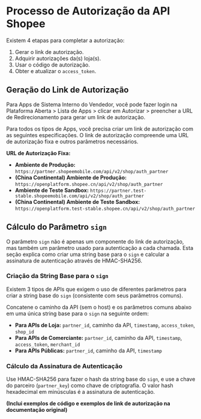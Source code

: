 # Processo de Autorização da API Shopee

Existem 4 etapas para completar a autorização:
1. Gerar o link de autorização.
2. Adquirir autorizações da(s) loja(s).
3. Usar o código de autorização.
4. Obter e atualizar o `access_token`.

## Geração do Link de Autorização

Para Apps de Sistema Interno do Vendedor, você pode fazer login na Plataforma Aberta > Lista de Apps > clicar em Autorizar > preencher a URL de Redirecionamento para gerar um link de autorização.

Para todos os tipos de Apps, você precisa criar um link de autorização com as seguintes especificações. O link de autorização compreende uma URL de autorização fixa e outros parâmetros necessários.

**URL de Autorização Fixa:**

*   **Ambiente de Produção:** `https://partner.shopeemobile.com/api/v2/shop/auth_partner`
*   **(China Continental) Ambiente de Produção:** `https://openplatform.shopee.cn/api/v2/shop/auth_partner`
*   **Ambiente de Teste Sandbox:** `https://partner.test-stable.shopeemobile.com/api/v2/shop/auth_partner`
*   **(China Continental) Ambiente de Teste Sandbox:** `https://openplatform.test-stable.shopee.cn/api/v2/shop/auth_partner`

## Cálculo do Parâmetro `sign`

O parâmetro `sign` não é apenas um componente do link de autorização, mas também um parâmetro usado para autenticação a cada chamada. Esta seção explica como criar uma string base para o `sign` e calcular a assinatura de autenticação através de HMAC-SHA256.

### Criação da String Base para o `sign`

Existem 3 tipos de APIs que exigem o uso de diferentes parâmetros para criar a string base do `sign` (consistente com seus parâmetros comuns).

Concatene o caminho da API (sem o host) e os parâmetros comuns abaixo em uma única string base para o `sign` na seguinte ordem:

*   **Para APIs de Loja:** `partner_id`, caminho da API, `timestamp`, `access_token`, `shop_id`
*   **Para APIs de Comerciante:** `partner_id`, caminho da API, `timestamp`, `access_token`, `merchant_id`
*   **Para APIs Públicas:** `partner_id`, caminho da API, `timestamp`

### Cálculo da Assinatura de Autenticação

Use HMAC-SHA256 para fazer o hash da string base do `sign`, e use a chave do parceiro (`partner_key`) como chave de criptografia. O valor hash hexadecimal em minúsculas é a assinatura de autenticação.

**(Inclui exemplos de código e exemplos de link de autorização na documentação original)**

